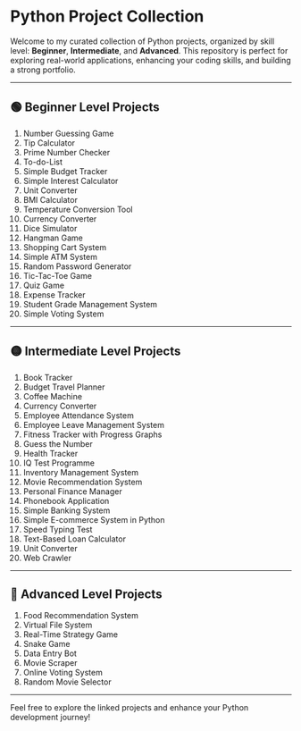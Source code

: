 # Python Project Collection

Welcome to my curated collection of Python projects, organized by skill level: **Beginner**, **Intermediate**, and **Advanced**. This repository is perfect for exploring real-world applications, enhancing your coding skills, and building a strong portfolio.

---

## 🟢 Beginner Level Projects

1. Number Guessing Game  
2. Tip Calculator  
3. Prime Number Checker  
4. To-do-List  
5. Simple Budget Tracker  
6. Simple Interest Calculator  
7. Unit Converter  
8. BMI Calculator  
9. Temperature Conversion Tool  
10. Currency Converter  
11. Dice Simulator  
12. Hangman Game  
13. Shopping Cart System  
14. Simple ATM System  
15. Random Password Generator  
16. Tic-Tac-Toe Game  
17. Quiz Game  
18. Expense Tracker  
19. Student Grade Management System  
20. Simple Voting System  

---

## 🟡 Intermediate Level Projects

1. Book Tracker  
2. Budget Travel Planner  
3. Coffee Machine  
4. Currency Converter  
5. Employee Attendance System  
6. Employee Leave Management System  
7. Fitness Tracker with Progress Graphs  
8. Guess the Number  
9. Health Tracker  
10. IQ Test Programme  
11. Inventory Management System  
12. Movie Recommendation System  
13. Personal Finance Manager  
14. Phonebook Application  
15. Simple Banking System  
16. Simple E-commerce System in Python  
17. Speed Typing Test  
18. Text-Based Loan Calculator  
19. Unit Converter  
20. Web Crawler  

---

## 🔴 Advanced Level Projects

1. Food Recommendation System  
2. Virtual File System  
3. Real-Time Strategy Game  
4. Snake Game  
5. Data Entry Bot  
6. Movie Scraper  
7. Online Voting System  
8. Random Movie Selector  

---

Feel free to explore the linked projects and enhance your Python development journey!
